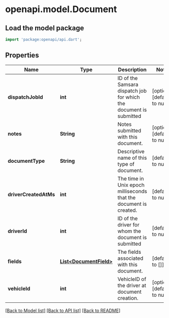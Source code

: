 # openapi.model.Document

## Load the model package
```dart
import 'package:openapi/api.dart';
```

## Properties
Name | Type | Description | Notes
------------ | ------------- | ------------- | -------------
**dispatchJobId** | **int** | ID of the Samsara dispatch job for which the document is submitted | [optional] [default to null]
**notes** | **String** | Notes submitted with this document. | [optional] [default to null]
**documentType** | **String** | Descriptive name of this type of document. | [default to null]
**driverCreatedAtMs** | **int** | The time in Unix epoch milliseconds that the document is created. | [default to null]
**driverId** | **int** | ID of the driver for whom the document is submitted | [default to null]
**fields** | [**List&lt;DocumentField&gt;**](DocumentField.md) | The fields associated with this document. | [default to []]
**vehicleId** | **int** | VehicleID of the driver at document creation. | [optional] [default to null]

[[Back to Model list]](../README.md#documentation-for-models) [[Back to API list]](../README.md#documentation-for-api-endpoints) [[Back to README]](../README.md)


